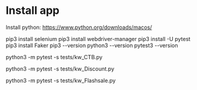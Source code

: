 # Install app
<!-- Setting Selenium Python -->
Install python: https://www.python.org/downloads/macos/

pip3 install selenium
pip3 install webdriver-manager
pip3 install -U pytest
pip3 install Faker
pip3 --version
python3 --version
pytest3 --version

<!-- Run test-->


python3 -m pytest -s tests/kw_CTB.py

python3 -m pytest -s tests/kw_Discount.py

python3 -m pytest -s tests/kw_Flashsale.py
